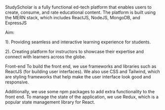 StudyScholar is a fully functional ed-tech platform that enables users to create, 
consume, and rate educational content. The platform is built using the MERN 
stack, which includes ReactJS, NodeJS, MongoDB, and ExpressJS

Aim: 

1). Providing seamless and interactive learning experience for students.

2). Creating platform for instructors to showcase their expertise and connect with 
learners across the globe.

Front-end
To build the front end, we use frameworks and libraries such as ReactJS (for 
building user interfaces). We also use CSS and Tailwind, which are styling 
frameworks that help make the user interface look good and responsive. 

Additionally, we use some npm packages to add extra functionality to the front 
end. To manage the state of the application, we use Redux, which is a popular state 
management library for React.
